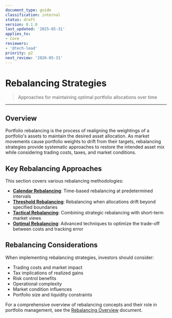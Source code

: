 ```yaml
---
document_type: guide
classification: internal
status: draft
version: 0.1.0
last_updated: '2025-05-31'
applies_to:
- Core
reviewers:
- '@tech-lead'
priority: p2
next_review: '2026-05-31'
---
```


# Rebalancing Strategies

> Approaches for maintaining optimal portfolio allocations over time

---

## Overview

Portfolio rebalancing is the process of realigning the weightings of a portfolio's assets to maintain the desired asset allocation. As market movements cause portfolio weights to drift from their targets, rebalancing strategies provide systematic approaches to restore the intended asset mix while considering trading costs, taxes, and market conditions.

## Key Rebalancing Approaches

This section covers various rebalancing methodologies:

* **[Calendar Rebalancing](./calendar-rebalancing.md)**: Time-based rebalancing at predetermined intervals
* **[Threshold Rebalancing](./threshold-rebalancing.md)**: Rebalancing when allocations drift beyond specified boundaries
* **[Tactical Rebalancing](./tactical-rebalancing.md)**: Combining strategic rebalancing with short-term market views
* **[Optimal Rebalancing](./optimal-rebalancing.md)**: Advanced techniques to optimize the trade-off between costs and tracking error

## Rebalancing Considerations

When implementing rebalancing strategies, investors should consider:

* Trading costs and market impact
* Tax implications of realized gains
* Risk control benefits
* Operational complexity
* Market condition influences
* Portfolio size and liquidity constraints

For a comprehensive overview of rebalancing concepts and their role in portfolio management, see the [Rebalancing Overview](./rebalancing-overview.md) document.